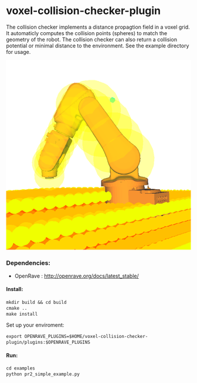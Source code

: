 voxel-collision-checker-plugin
==============================

The collision checker implements a distance propagtion field in a voxel grid. It automaticly computes the collision points (spheres) to match the geometry of the robot. The collision checker can also return a collision potential or minimal distance to the environment. See the example directory for usage.

![Collision points and voxel sign distance field](abbie.png)

### Dependencies:

* OpenRave : http://openrave.org/docs/latest_stable/


#### Install:

    mkdir build && cd build
    cmake ..
    make install
    
 Set up your enviroment:

    export OPENRAVE_PLUGINS=$HOME/voxel-collision-checker-plugin/plugins:$OPENRAVE_PLUGINS
    
#### Run:
    
    cd examples
    python pr2_simple_example.py

